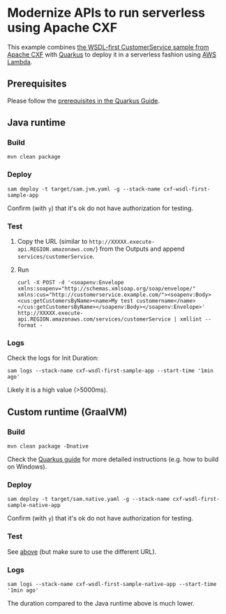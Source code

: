 # Modernize APIs to run serverless using Apache CXF

This example combines 
[the WSDL-first CustomerService sample from Apache CXF](https://github.com/apache/cxf/blob/master/distribution/src/main/release/samples/wsdl_first/src/main/resources/CustomerService.wsdl) 
with [Quarkus](http://www.quarkus.io) to deploy it in a serverless fashion using [AWS Lambda](https://aws.amazon.com/lambda/).

## Prerequisites
Please follow the [prerequisites in the Quarkus Guide](https://quarkus.io/guides/amazon-lambda-http#prerequisites).

## Java runtime

### Build

    mvn clean package

### Deploy

    sam deploy -t target/sam.jvm.yaml -g --stack-name cxf-wsdl-first-sample-app
    
Confirm (with `y`) that it's ok do not have authorization for testing.
    
### Test

1. Copy the URL (similar to `http://XXXXX.execute-api.REGION.amazonaws.com/`) from the Outputs and append `services/customerService`.
2. Run

    ```
    curl -X POST -d '<soapenv:Envelope xmlns:soapenv="http://schemas.xmlsoap.org/soap/envelope/" xmlns:cus="http://customerservice.example.com/"><soapenv:Body><cus:getCustomersByName><name>My test customername</name></cus:getCustomersByName></soapenv:Body></soapenv:Envelope>' http://XXXXX.execute-api.REGION.amazonaws.com/services/customerService | xmllint --format -
    ```

### Logs

Check the logs for Init Duration:

    sam logs --stack-name cxf-wsdl-first-sample-app --start-time '1min ago' 

Likely it is a high value (>5000ms).


## Custom runtime (GraalVM)

### Build

    mvn clean package -Dnative

Check the [Quarkus guide](https://quarkus.io/guides/amazon-lambda-http#build-and-deploy) for more detailed instructions (e.g. how to build on Windows).

### Deploy

    sam deploy -t target/sam.native.yaml -g --stack-name cxf-wsdl-first-sample-native-app
    
Confirm (with `y`) that it's ok do not have authorization for testing.

### Test

See [above](#test) (but make sure to use the different URL).

### Logs

    sam logs --stack-name cxf-wsdl-first-sample-native-app --start-time '1min ago' 

The duration compared to the Java runtime above is much lower.
